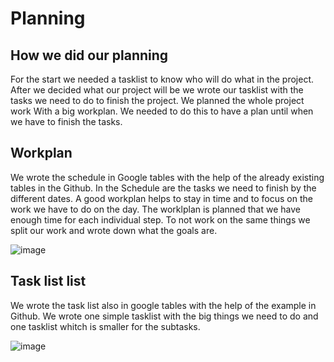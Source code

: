
# Planning

## How we did our planning
For the start we needed a tasklist to know who will do what in the project. After we decided what our project will be we wrote our tasklist with the tasks we need to do to finish the project. We planned the whole project work With a big workplan. We needed to do this to have a plan until when we have to finish the tasks.

## Workplan
We wrote the schedule in Google tables with the help of the already existing tables in the Github. In the Schedule are the tasks we need to finish by the different dates. A good workplan helps to stay in time and to focus on the work we have to do on the day. The worklplan is planned that we have enough time for each individual step. To not work on the same things we split our work and wrote down what the goals are.


![image](https://user-images.githubusercontent.com/112397910/193600437-8b414929-5fe3-4b45-b78a-7caedea1ba36.png)

## Task list list
We wrote the task list also in google tables with the help of the example in Github. We wrote one simple tasklist with the big things we need to do and one tasklist whitch is smaller for the subtasks. 

![image](https://user-images.githubusercontent.com/112397910/197521075-3027c40c-6367-481f-9033-912c9abb410c.png)


        
